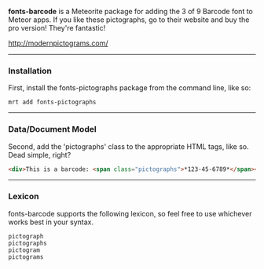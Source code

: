 **fonts-barcode** is a Meteorite package for adding the 3 of 9 Barcode font to Meteor apps.   If you like these pictographs, go to their website and buy the pro version!  They're fantastic!

http://modernpictograms.com/

------------------------
### Installation

First, install the fonts-pictographs package from the command line, like so:

````
mrt add fonts-pictographs
````

------------------------
### Data/Document Model

Second, add the 'pictographs' class to the appropriate HTML tags, like so.  Dead simple, right?

````html
<div>This is a barcode: <span class="pictographs">*123-45-6789*</span></div>
````


------------------------
### Lexicon

fonts-barcode supports the following lexicon, so feel free to use whichever works best in your syntax.

````
pictograph
pictographs
pictogram
pictograms
````

